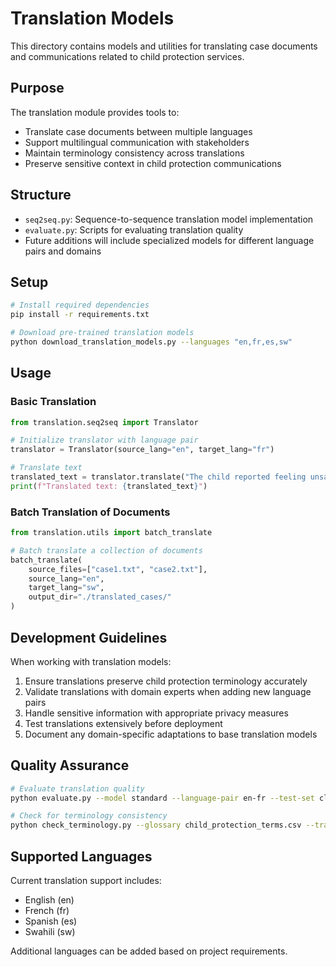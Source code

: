 # Translation Models

This directory contains models and utilities for translating case documents and communications related to child protection services.

## Purpose

The translation module provides tools to:
- Translate case documents between multiple languages
- Support multilingual communication with stakeholders
- Maintain terminology consistency across translations
- Preserve sensitive context in child protection communications

## Structure

- `seq2seq.py`: Sequence-to-sequence translation model implementation
- `evaluate.py`: Scripts for evaluating translation quality
- Future additions will include specialized models for different language pairs and domains

## Setup

```bash
# Install required dependencies
pip install -r requirements.txt

# Download pre-trained translation models
python download_translation_models.py --languages "en,fr,es,sw"
```

## Usage

### Basic Translation

```python
from translation.seq2seq import Translator

# Initialize translator with language pair
translator = Translator(source_lang="en", target_lang="fr")

# Translate text
translated_text = translator.translate("The child reported feeling unsafe at home.")
print(f"Translated text: {translated_text}")
```

### Batch Translation of Documents

```python
from translation.utils import batch_translate

# Batch translate a collection of documents
batch_translate(
    source_files=["case1.txt", "case2.txt"],
    source_lang="en",
    target_lang="sw",
    output_dir="./translated_cases/"
)
```

## Development Guidelines

When working with translation models:

1. Ensure translations preserve child protection terminology accurately
2. Validate translations with domain experts when adding new language pairs
3. Handle sensitive information with appropriate privacy measures
4. Test translations extensively before deployment
5. Document any domain-specific adaptations to base translation models

## Quality Assurance

```bash
# Evaluate translation quality
python evaluate.py --model standard --language-pair en-fr --test-set clinical_terms.csv

# Check for terminology consistency
python check_terminology.py --glossary child_protection_terms.csv --translated-files ./output/*.txt
```

## Supported Languages

Current translation support includes:
- English (en)
- French (fr)
- Spanish (es)
- Swahili (sw)

Additional languages can be added based on project requirements.

